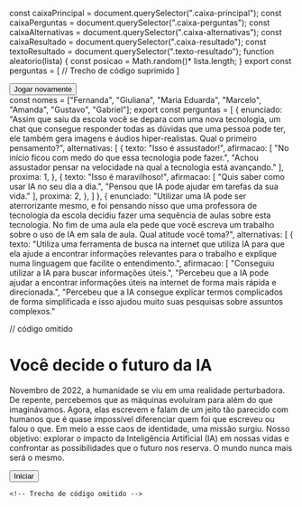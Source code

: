 const caixaPrincipal = document.querySelector(".caixa-principal");
const caixaPerguntas = document.querySelector(".caixa-perguntas");
const caixaAlternativas = document.querySelector(".caixa-alternativas");
const caixaResultado = document.querySelector(".caixa-resultado");
const textoResultado = document.querySelector(".texto-resultado");
function aleatorio(lista) {
        const posicao = Math.random()* lista.length;
}
export const perguntas = [
// Trecho de código suprimido
]
<div class="caixa-resultado">
        <p class="texto-resultado"></p>
        <buttton class="novamente-btn"></button>
</div>
<div class="caixa-resultado">
        <p class="texto-resultado"></p>
        <button class="novamente-btn">Jogar novamente</button>
</div>
const nomes = ["Fernanda", "Giuliana", "Maria Eduarda", "Marcelo", "Amanda", "Gustavo", "Gabriel"];
export const perguntas = [
    {
        enunciado: "Assim que saiu da escola você se depara com uma nova tecnologia, um chat que consegue responder todas as dúvidas que uma pessoa pode ter, ele também gera imagens e áudios hiper-realistas. Qual o primeiro pensamento?",
        alternativas: [
            {
                texto: "Isso é assustador!",
                afirmacao: [
                    "No início ficou com medo do que essa tecnologia pode fazer.",
                    "Achou assustador pensar na velocidade na qual a tecnologia está avançando."
                ],
                proxima: 1,
            },
            {
                texto: "Isso é maravilhoso!",
                afirmacao: [
                    "Quis saber como usar IA no seu dia a dia.",
                    "Pensou que IA pode ajudar em tarefas da sua vida."
                ],
                proxima: 2,
            },
        ]
    },
    {
        enunciado: "Utilizar uma IA pode ser aterrorizante mesmo, e foi pensando nisso que uma professora de tecnologia da escola decidiu fazer uma sequência de aulas sobre esta tecnologia. No fim de uma aula ela pede que você escreva um trabalho sobre o uso de IA em sala de aula. Qual atitude você toma?",
        alternativas: [
            {
                texto: "Utiliza uma ferramenta de busca na internet que utiliza IA para que ela ajude a encontrar informações relevantes para o trabalho e explique numa linguagem que facilite o entendimento.",
                afirmacao: [
                    "Conseguiu utilizar a IA para buscar informações úteis.",
                    "Percebeu que a IA pode ajudar a encontrar informações úteis na internet de forma mais rápida e direcionada.",
                    "Percebeu que a IA consegue explicar termos complicados de forma simplificada e isso ajudou muito suas pesquisas sobre assuntos complexos."
                                        
// código omitido
<div class="caixa-principal">
        <h1>Você decide o futuro da IA</h1>
        <div class="tela-inicial">
                <p>Novembro de 2022, a humanidade se viu em uma realidade perturbadora. 
                        De repente, percebemos que as máquinas evoluíram para além do que imaginávamos. 
                        Agora, elas escrevem e falam de um jeito tão parecido com humanos que é quase impossível diferenciar quem foi que escreveu ou falou o que. 
                        Em meio a esse caos de identidade, uma missão surgiu. 
                        Nosso objetivo: explorar o impacto da Inteligência Artificial (IA) em nossas vidas e confrontar as possibilidades que o futuro nos reserva. 
                        O mundo nunca mais será o mesmo.
                </p>
                <button class="iniciar-btn">Iniciar</button>
        </div>

    <!-- Trecho de código omitido -->
</div>
